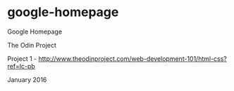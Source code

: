 # google-homepage

Google Homepage

The Odin Project

Project 1 - http://www.theodinproject.com/web-development-101/html-css?ref=lc-pb

January 2016
